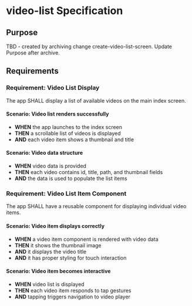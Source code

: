 # video-list Specification

## Purpose
TBD - created by archiving change create-video-list-screen. Update Purpose after archive.
## Requirements
### Requirement: Video List Display
The app SHALL display a list of available videos on the main index screen.

#### Scenario: Video list renders successfully
- **WHEN** the app launches to the index screen
- **THEN** a scrollable list of videos is displayed
- **AND** each video item shows a thumbnail and title

#### Scenario: Video data structure
- **WHEN** video data is provided
- **THEN** each video contains id, title, path, and thumbnail fields
- **AND** the data is used to populate the list items

### Requirement: Video List Item Component
The app SHALL have a reusable component for displaying individual video items.

#### Scenario: Video item displays correctly
- **WHEN** a video item component is rendered with video data
- **THEN** it shows the thumbnail image
- **AND** it displays the video title
- **AND** it has proper styling for touch interaction

#### Scenario: Video item becomes interactive
- **WHEN** video list is displayed
- **THEN** each video item responds to tap gestures
- **AND** tapping triggers navigation to video player

